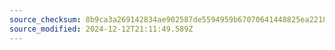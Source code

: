 ```yaml
---
source_checksum: 8b9ca3a269142834ae902587de5594959b67070641448825ea2218265241f619
source_modified: 2024-12-12T21:11:49.589Z
---
```


